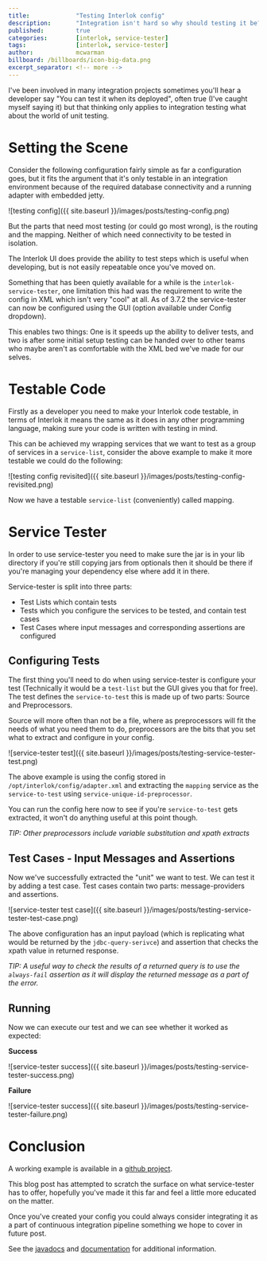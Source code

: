 ```yaml
---
title:             "Testing Interlok config"
description:       "Integration isn't hard so why should testing it be?!"
published:         true
categories:        [interlok, service-tester]
tags:              [interlok, service-tester]
author:            mcwarman
billboard: /billboards/icon-big-data.png
excerpt_separator: <!-- more -->
---
```


I've been involved in many integration projects sometimes you'll hear a developer say "You can test it when its deployed", often true (I've caught myself saying it) but that thinking only applies to integration testing what about the world of unit testing.

<!-- more -->

# Setting the Scene

Consider the following configuration fairly simple as far a configuration goes, but it fits the argument that it's only testable in an integration environment because of the required database connectivity and a running adapter with embedded jetty.

![testing config]({{ site.baseurl }}/images/posts/testing-config.png)

But the parts that need most testing (or could go most wrong), is the routing and the mapping. Neither of which need connectivity to be tested in isolation.

The Interlok UI does provide the ability to test steps which is useful when developing, but is not easily repeatable once you've moved on.

Something that has been quietly available for a while is the `interlok-service-tester`, one limitation this had was the requirement to write the config in XML which isn't very "cool" at all. As of 3.7.2 the service-tester can now be configured using the GUI (option available under Config dropdown).

This enables two things: One is it speeds up the ability to deliver tests, and two is after some initial setup testing can be handed over to other teams who maybe aren't as comfortable with the XML bed we've made for our selves.

# Testable Code

Firstly as a developer you need to make your Interlok code testable, in terms of Interlok it means the same as it does in any other programming language, making sure your code is written with testing in mind.

This can be achieved my wrapping services that we want to test as a group of services in a `service-list`, consider the above example to make it more testable we could do the following:

![testing config revisited]({{ site.baseurl }}/images/posts/testing-config-revisited.png)

Now we have a testable `service-list` (conveniently) called mapping.

# Service Tester

In order to use service-tester you need to make sure the jar is in your lib directory if you're still copying jars from optionals then it should be there if you're managing your dependency else where add it in there.

Service-tester is split into three parts:

* Test Lists which contain tests
* Tests which you configure the services to be tested, and contain test cases
* Test Cases where input messages and corresponding assertions are configured

## Configuring Tests

The first thing you'll need to do when using service-tester is configure your test (Technically it would be a `test-list` but the GUI gives you that for free). The test defines the `service-to-test` this is made up of two parts: Source and Preprocessors.

Source will more often than not be a file, where as preprocessors will fit the needs of what you need them to do, preprocessors are the bits that you set what to extract and configure in your config.

![service-tester test]({{ site.baseurl }}/images/posts/testing-service-tester-test.png)

The above example is using the config stored in `/opt/interlok/config/adapter.xml` and extracting the `mapping` service as the `service-to-test` using `service-unique-id-preprocessor`.

You can run the config here now to see if you're `service-to-test` gets extracted, it won't do anything useful at this point though.

_TIP: Other preprocessors include variable substitution and xpath extracts_

## Test Cases - Input Messages and Assertions

Now we've successfully extracted the "unit" we want to test.  We can test it by adding a test case. Test cases contain two parts: message-providers and assertions.

![service-tester test case]({{ site.baseurl }}/images/posts/testing-service-tester-test-case.png)

The above configuration has an input payload (which is replicating what would be returned by the `jdbc-query-serivce`) and assertion that checks the xpath value in returned response.

_TIP: A useful way to check the results of a returned query is to use the `always-fail` assertion as it will display the returned message as a part of the error._

## Running

Now we can execute our test and we can see whether it worked as expected:

**Success**

![service-tester success]({{ site.baseurl }}/images/posts/testing-service-tester-success.png)

**Failure**

![service-tester success]({{ site.baseurl }}/images/posts/testing-service-tester-failure.png)

# Conclusion

A working example is available in a [github project](https://github.com/adaptris/interlok-service-tester-example).

This blog post has attempted to scratch the surface on what service-tester has to offer, hopefully you've made it this far and feel a little more educated on the matter.

Once you've created your config you could always consider integrating it as a part of continuous integration pipeline something we hope to cover in future post.

See the [javadocs](https://development.adaptris.net/javadocs/latest-stable/optional/service-tester/) and [documentation](http://interlok.adaptris.net/interlok-docs/service-tester-introduction.html) for additional information.
